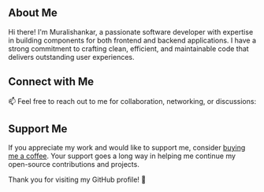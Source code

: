 

## About Me

Hi there! I'm Muralishankar, a passionate software developer with expertise in building components for both frontend and backend applications. I have a strong commitment to crafting clean, efficient, and maintainable code that delivers outstanding user experiences.

## Connect with Me

📫 Feel free to reach out to me for collaboration, networking, or discussions:


## Support Me

If you appreciate my work and would like to support me, consider [buying me a coffee](https://www.buymeacoffee.com/shankarsundaram). Your support goes a long way in helping me continue my open-source contributions and projects.

Thank you for visiting my GitHub profile! 🚀
